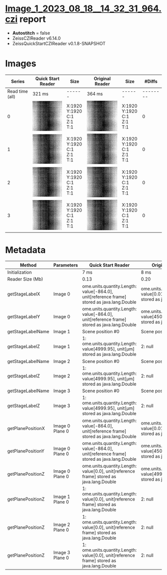 # [Image_1_2023_08_18__14_32_31_964.czi](https://zenodo.org/record/8263451/files/Image_1_2023_08_18__14_32_31_964.czi) report
 - **Autostitch** = false
 - ZeissCZIReader v6.14.0
 - ZeissQuickStartCZIReader v0.1.8-SNAPSHOT

# Images 

| Series            | Quick Start Reader | Size | Original Reader | Size | #Diffs |
|-------------------|--------------------|------|-----------------|------|--------|
| Read time (all)   |321 ms|------|364 ms|------|--------|
|0|![Image_1_2023_08_18__14_32_31_964.quick_true.flat_true.stitch_false.series_0.jpg](Image_1_2023_08_18__14_32_31_964/Image_1_2023_08_18__14_32_31_964.quick_true.flat_true.stitch_false.series_0.jpg)|X:1920<br>Y:1920<br>C:1<br>Z:1<br>T:1|![Image_1_2023_08_18__14_32_31_964.quick_false.flat_true.stitch_false.series_0.jpg](Image_1_2023_08_18__14_32_31_964/Image_1_2023_08_18__14_32_31_964.quick_false.flat_true.stitch_false.series_0.jpg)|X:1920<br>Y:1920<br>C:1<br>Z:1<br>T:1|0|
|1|![Image_1_2023_08_18__14_32_31_964.quick_true.flat_true.stitch_false.series_1.jpg](Image_1_2023_08_18__14_32_31_964/Image_1_2023_08_18__14_32_31_964.quick_true.flat_true.stitch_false.series_1.jpg)|X:1920<br>Y:1920<br>C:1<br>Z:1<br>T:1|![Image_1_2023_08_18__14_32_31_964.quick_false.flat_true.stitch_false.series_1.jpg](Image_1_2023_08_18__14_32_31_964/Image_1_2023_08_18__14_32_31_964.quick_false.flat_true.stitch_false.series_1.jpg)|X:1920<br>Y:1920<br>C:1<br>Z:1<br>T:1|0|
|2|![Image_1_2023_08_18__14_32_31_964.quick_true.flat_true.stitch_false.series_2.jpg](Image_1_2023_08_18__14_32_31_964/Image_1_2023_08_18__14_32_31_964.quick_true.flat_true.stitch_false.series_2.jpg)|X:1920<br>Y:1920<br>C:1<br>Z:1<br>T:1|![Image_1_2023_08_18__14_32_31_964.quick_false.flat_true.stitch_false.series_2.jpg](Image_1_2023_08_18__14_32_31_964/Image_1_2023_08_18__14_32_31_964.quick_false.flat_true.stitch_false.series_2.jpg)|X:1920<br>Y:1920<br>C:1<br>Z:1<br>T:1|0|
|3|![Image_1_2023_08_18__14_32_31_964.quick_true.flat_true.stitch_false.series_3.jpg](Image_1_2023_08_18__14_32_31_964/Image_1_2023_08_18__14_32_31_964.quick_true.flat_true.stitch_false.series_3.jpg)|X:1920<br>Y:1920<br>C:1<br>Z:1<br>T:1|![Image_1_2023_08_18__14_32_31_964.quick_false.flat_true.stitch_false.series_3.jpg](Image_1_2023_08_18__14_32_31_964/Image_1_2023_08_18__14_32_31_964.quick_false.flat_true.stitch_false.series_3.jpg)|X:1920<br>Y:1920<br>C:1<br>Z:1<br>T:1|0|

# Metadata

|  Method            | Parameters       | Quick Start Reader | Original Reader | Delta  |
| -------------------|------------------|--------------------|-----------------|------- |
| Initialization     |                  |7 ms|8 ms|        |
| Reader Size (Mb)     |                  |0.13|0.20|        |
| getStageLabelX| Image 0 | ome.units.quantity.Length: value[-864.0], unit[reference frame] stored as java.lang.Double| ome.units.quantity.Length: value[0.016], unit[µm] stored as java.lang.Double| |
| getStageLabelY| Image 0 | ome.units.quantity.Length: value[-864.0], unit[reference frame] stored as java.lang.Double| ome.units.quantity.Length: value[45000.0], unit[µm] stored as java.lang.Double| |
| getStageLabelName| Image 1 | Scene position #0| Scene position #1| |
| getStageLabelZ| Image 1 |  1: ome.units.quantity.Length: value[4999.95], unit[µm] stored as java.lang.Double| 2: null |
| getStageLabelName| Image 2 | Scene position #0| Scene position #2| |
| getStageLabelZ| Image 2 |  1: ome.units.quantity.Length: value[4999.95], unit[µm] stored as java.lang.Double| 2: null |
| getStageLabelName| Image 3 | Scene position #0| Scene position #3| |
| getStageLabelZ| Image 3 |  1: ome.units.quantity.Length: value[4999.95], unit[µm] stored as java.lang.Double| 2: null |
| getPlanePositionX| Image 0 Plane 0 | ome.units.quantity.Length: value[-864.0], unit[reference frame] stored as java.lang.Double| ome.units.quantity.Length: value[0.016], unit[µm] stored as java.lang.Double| |
| getPlanePositionY| Image 0 Plane 0 | ome.units.quantity.Length: value[-864.0], unit[reference frame] stored as java.lang.Double| ome.units.quantity.Length: value[45000.0], unit[µm] stored as java.lang.Double| |
| getPlanePositionZ| Image 0 Plane 0 | ome.units.quantity.Length: value[0.0], unit[reference frame] stored as java.lang.Double| ome.units.quantity.Length: value[4999.95], unit[µm] stored as java.lang.Double| |
| getPlanePositionZ| Image 1 Plane 0 |  1: ome.units.quantity.Length: value[0.0], unit[reference frame] stored as java.lang.Double| 2: null |
| getPlanePositionZ| Image 2 Plane 0 |  1: ome.units.quantity.Length: value[0.0], unit[reference frame] stored as java.lang.Double| 2: null |
| getPlanePositionZ| Image 3 Plane 0 |  1: ome.units.quantity.Length: value[0.0], unit[reference frame] stored as java.lang.Double| 2: null |
